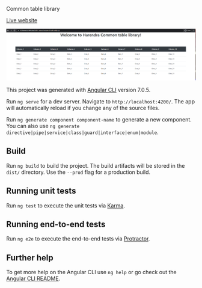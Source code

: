Common table library

[Live website](https://6159b149bb94175d84d9e51f--tender-aryabhata-c3b59c.netlify.app/)

![Screenshots](https://github.com/harry1988123/commonTableLib2/blob/master/1.PNG?raw=true)

This project was generated with [Angular CLI](https://github.com/angular/angular-cli) version 7.0.5. 

Run `ng serve` for a dev server. Navigate to `http://localhost:4200/`. The app will automatically reload if you change any of the source files. 

Run `ng generate component component-name` to generate a new component. You can also use `ng generate directive|pipe|service|class|guard|interface|enum|module`.

## Build

Run `ng build` to build the project. The build artifacts will be stored in the `dist/` directory. Use the `--prod` flag for a production build.

## Running unit tests

Run `ng test` to execute the unit tests via [Karma](https://karma-runner.github.io).

## Running end-to-end tests

Run `ng e2e` to execute the end-to-end tests via [Protractor](http://www.protractortest.org/).

## Further help

To get more help on the Angular CLI use `ng help` or go check out the [Angular CLI README](https://github.com/angular/angular-cli/blob/master/README.md).
